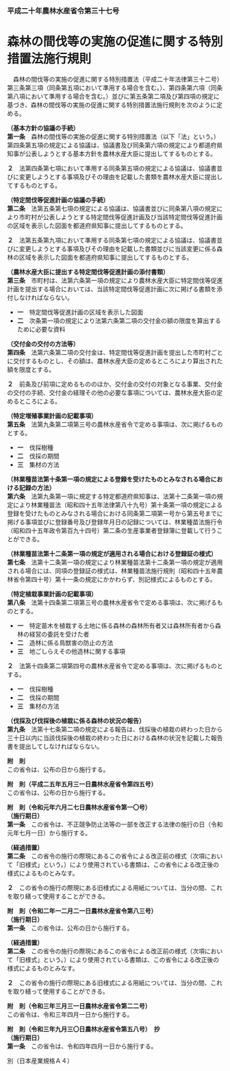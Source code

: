 ### 平成二十年農林水産省令第三十七号  
# 森林の間伐等の実施の促進に関する特別措置法施行規則  
　森林の間伐等の実施の促進に関する特別措置法（平成二十年法律第三十二号）第三条第三項（同条第五項において準用する場合を含む。）、第四条第六項（同条第八項において準用する場合を含む。）並びに第五条第二項及び第四項の規定に基づき、森林の間伐等の実施の促進に関する特別措置法施行規則を次のように定める。  
  
**（基本方針の協議の手続）**  
**第一条**　森林の間伐等の実施の促進に関する特別措置法（以下「法」という。）第四条第五項の規定による協議は、協議書及び同条第六項の規定により都道府県知事が公表しようとする基本方針を農林水産大臣に提出してするものとする。  
  
**２**　法第四条第七項において準用する同条第五項の規定による協議は、協議書並びに変更しようとする事項及びその理由を記載した書類を農林水産大臣に提出してするものとする。  
  
**（特定間伐等促進計画の協議の手続）**  
**第二条**　法第五条第七項の規定による協議は、協議書並びに同条第八項の規定により市町村が公表しようとする特定間伐等促進計画及び当該特定間伐等促進計画の区域を表示した図面を都道府県知事に提出してするものとする。  
  
**２**　法第五条第九項において準用する同条第七項の規定による協議は、協議書並びに変更しようとする事項及びその理由を記載した書類並びに当該変更に係る森林の区域を表示した図面を都道府県知事に提出してするものとする。  
  
**（農林水産大臣に提出する特定間伐等促進計画の添付書類）**  
**第三条**　市町村は、法第六条第一項の規定により農林水産大臣に特定間伐等促進計画を提出する場合においては、当該特定間伐等促進計画に次に掲げる書類を添付しなければならない。  
* **一**　特定間伐等促進計画の区域を表示した図面  
* **二**　次条第一項の規定により法第六条第二項の交付金の額の限度を算出するために必要な資料  
  
**（交付金の交付の方法等）**  
**第四条**　法第六条第二項の交付金は、特定間伐等促進計画を提出した市町村ごとに交付するものとし、その額は、農林水産大臣の定めるところにより算出された額を限度とする。  
  
**２**　前条及び前項に定めるもののほか、交付金の交付の対象となる事業、交付金の交付の手続、交付金の経理その他の必要な事項については、農林水産大臣の定めるところによる。  
  
**（特定増殖事業計画の記載事項）**  
**第五条**　法第九条第二項第三号の農林水産省令で定める事項は、次に掲げるものとする。  
* **一**　伐採樹種  
* **二**　伐採の期間  
* **三**　集材の方法  
  
**（林業種苗法第十条第一項の規定による登録を受けたものとみなされる場合における記録の方法）**  
**第六条**　法第九条第一項に規定する特定都道府県知事は、法第十二条第一項の規定により林業種苗法（昭和四十五年法律第八十九号）第十条第一項の規定による登録を受けたものとみなされる場合における同条第二項第一号から第五号までに掲げる事項並びに登録番号及び登録年月日の記録については、林業種苗法施行令（昭和四十五年政令第百九十四号）第二条の生産事業者登録簿に登載して行うことができる。  
  
**（林業種苗法第十二条第一項の規定が適用される場合における登録証の様式）**  
**第七条**　法第十二条第一項の規定により林業種苗法第十二条第一項の規定が適用される場合には、同項の登録証の様式は、林業種苗法施行規則（昭和四十五年農林省令第四十号）第十一条の規定にかかわらず、別記様式によるものとする。  
  
**（特定植栽事業計画の記載事項）**  
**第八条**　法第十四条第二項第三号の農林水産省令で定める事項は、次に掲げるものとする。  
* **一**　特定苗木を植栽する土地に係る森林の森林所有者又は森林所有者から森林の経営の委託を受けた者  
* **二**　造林に係る鳥獣害の防止の方法  
* **三**　地ごしらえその他造林に関する事項  
  
**２**　法第十四条第二項第四号の農林水産省令で定める事項は、次に掲げるものとする。  
* **一**　伐採樹種  
* **二**　伐採の期間  
* **三**　集材の方法  
  
**（伐採及び伐採後の植栽に係る森林の状況の報告）**  
**第九条**　法第十七条第二項の規定による報告は、伐採後の植栽の終わった日から三十日以内に当該伐採後の植栽の終わった日における森林の状況を記載した報告書を提出してしなければならない。  
  
**附　則**  
この省令は、公布の日から施行する。  
  
**附　則（平成二五年五月三一日農林水産省令第四五号）**  
この省令は、公布の日から施行する。  
  
**附　則（令和元年六月二七日農林水産省令第一〇号）**  
**（施行期日）**  
**第一条**　この省令は、不正競争防止法等の一部を改正する法律の施行の日（令和元年七月一日）から施行する。  
  
**（経過措置）**  
**第二条**　この省令の施行の際現にあるこの省令による改正前の様式（次項において「旧様式」という。）により使用されている書類は、この省令による改正後の様式によるものとみなす。  
  
**２**　この省令の施行の際現にある旧様式による用紙については、当分の間、これを取り繕って使用することができる。  
  
**附　則（令和二年一二月二一日農林水産省令第八三号）**  
**（施行期日）**  
**第一条**　この省令は、公布の日から施行する。  
  
**（経過措置）**  
**第二条**　この省令の施行の際現にあるこの省令による改正前の様式（次項において「旧様式」という。）により使用されている書類は、この省令による改正後の様式によるものとみなす。  
  
**２**　この省令の施行の際現にある旧様式による用紙については、当分の間、これを取り繕って使用することができる。  
  
**附　則（令和三年三月三一日農林水産省令第二二号）**  
この省令は、令和三年四月一日から施行する。  
  
**附　則（令和三年九月三〇日農林水産省令第五八号）　抄**  
**（施行期日）**  
**第一条**　この省令は、令和四年四月一日から施行する。  
  
別（日本産業規格Ａ４）  

          
        